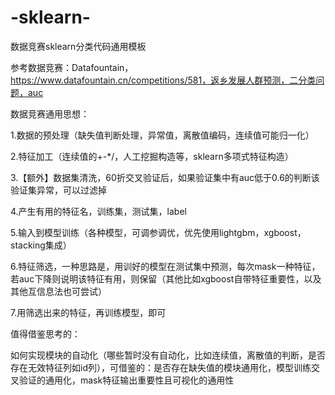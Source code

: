 # -sklearn-
数据竞赛sklearn分类代码通用模板

参考数据竞赛：Datafountain， https://www.datafountain.cn/competitions/581，返乡发展人群预测，二分类问题，auc

数据竞赛通用思想：  

  1.数据的预处理（缺失值判断处理，异常值，离散值编码，连续值可能归一化）  
  
  2.特征加工（连续值的+-*/，人工挖掘构造等，sklearn多项式特征构造）  
  
  3.【额外】数据集清洗，60折交叉验证后，如果验证集中有auc低于0.6的判断该验证集异常，可以过滤掉  
  
  4.产生有用的特征名，训练集，测试集，label  
  
  5.输入到模型训练（各种模型，可调参调优，优先使用lightgbm，xgboost，stacking集成）  
  
  6.特征筛选，一种思路是，用训好的模型在测试集中预测，每次mask一种特征，若auc下降则说明该特征有用，则保留（其他比如xgboost自带特征重要性，以及其他互信息法也可尝试）  
  
  7.用筛选出来的特征，再训练模型，即可  
  

值得借鉴思考的：  

  如何实现模块的自动化（哪些暂时没有自动化，比如连续值，离散值的判断，是否存在无效特征列如id列），可借鉴的：是否存在缺失值的模块通用化，模型训练交叉验证的通用化，mask特征输出重要性且可视化的通用性

